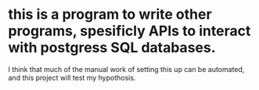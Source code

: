 # this is a program to write other programs, spesificly APIs to interact with postgress SQL databases. 

I think that much of the manual work of setting this up can be automated, and this project will test my hypothosis. 

